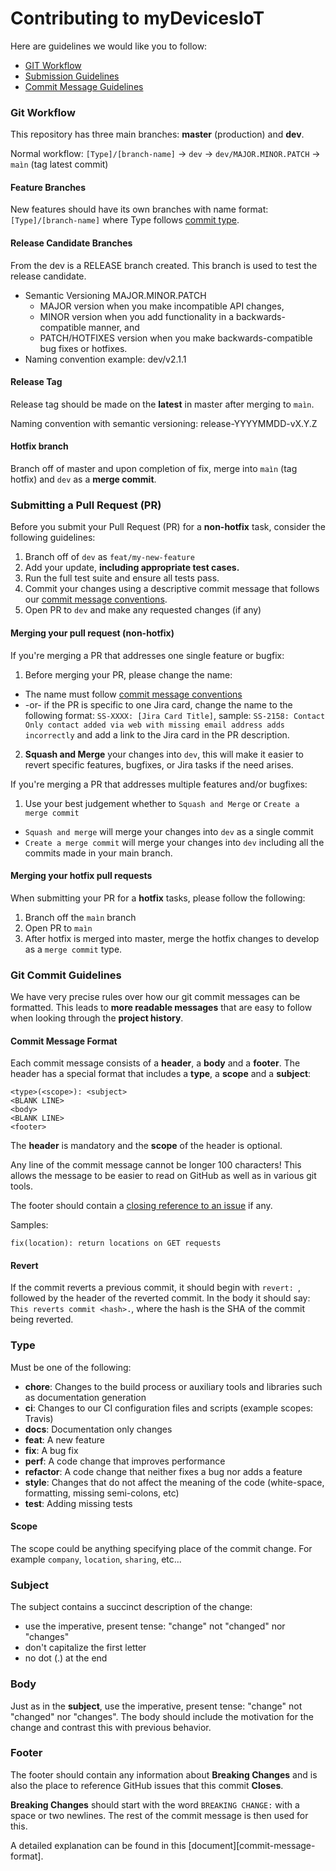 # Contributing to myDevicesIoT

Here are guidelines we would like you to follow:

- [GIT Workflow](#workflow)
- [Submission Guidelines](#submit)
- [Commit Message Guidelines](#commit)

### <a name="workflow"></a> Git Workflow

This repository has three main branches: **master** (production) and **dev**.

Normal workflow: `[Type]/[branch-name]` -> `dev` -> `dev/MAJOR.MINOR.PATCH` -> `maìn` (tag latest commit)

#### Feature Branches

New features should have its own branches with name format: `[Type]/[branch-name]` where
Type follows [commit type](#type).

#### Release Candidate Branches

From the dev is a RELEASE branch created. This branch is used to test the release candidate.

* Semantic Versioning MAJOR.MINOR.PATCH
  * MAJOR version when you make incompatible API changes,
  * MINOR version when you add functionality in a backwards-compatible manner, and
  * PATCH/HOTFIXES version when you make backwards-compatible bug fixes or hotfixes.
* Naming convention example: dev/v2.1.1

#### Release Tag

Release tag should be made on the **latest** in master after merging to `maìn`.

Naming convention with semantic versioning: release-YYYYMMDD-vX.Y.Z

#### Hotfix branch

Branch off of master and upon completion of fix, merge into `maìn` (tag hotfix) and `dev`
as a **merge commit**.

### <a name="submit"></a> Submitting a Pull Request (PR)

Before you submit your Pull Request (PR) for a **non-hotfix** task, consider the following guidelines:

1. Branch off of `dev` as `feat/my-new-feature`
2. Add your update, **including appropriate test cases.**
3. Run the full test suite and ensure all tests pass.
4. Commit your changes using a descriptive commit message that follows our [commit message conventions](#commit).
5. Open PR to `dev` and make any requested changes (if any)

#### Merging your pull request (non-hotfix)

If you're merging a PR that addresses one single feature or bugfix:
1. Before merging your PR, please change the name:
* The name must follow [commit message conventions](#commit)
* -or- if the PR is specific to one Jira card, change the name to the following format: `SS-XXXX: [Jira Card Title]`, sample: `SS-2158: Contact Only contact added via web with missing email address adds incorrectly` and add a link to the Jira card in the PR description.
2. **Squash and Merge** your changes into `dev`, this will make it easier to revert specific features, bugfixes, or Jira tasks if the need arises.

If you're merging a PR that addresses multiple features and/or bugfixes:
1. Use your best judgement whether to `Squash and Merge` or `Create a merge commit`
* `Squash and merge` will merge your changes into `dev` as a single commit
* `Create a merge commit` will merge your changes into `dev` including all the commits made in your main branch.

#### Merging your hotfix pull requests

When submitting your PR for a **hotfix** tasks, please follow the following:
1. Branch off the `maìn` branch
2. Open PR to `maìn`
3. After hotfix is merged into master, merge the hotfix changes to develop as a `merge commit` type.

### <a name="commit"></a> Git Commit Guidelines

We have very precise rules over how our git commit messages can be formatted.  This leads to **more
readable messages** that are easy to follow when looking through the **project history**.

#### Commit Message Format
Each commit message consists of a **header**, a **body** and a **footer**.  The header has a special
format that includes a **type**, a **scope** and a **subject**:

```
<type>(<scope>): <subject>
<BLANK LINE>
<body>
<BLANK LINE>
<footer>
```

The **header** is mandatory and the **scope** of the header is optional.

Any line of the commit message cannot be longer 100 characters! This allows the message to be easier
to read on GitHub as well as in various git tools.

The footer should contain a [closing reference to an issue](https://help.github.com/articles/closing-issues-via-commit-messages/) if any.

Samples:

```
fix(location): return locations on GET requests
```

#### Revert
If the commit reverts a previous commit, it should begin with `revert: `, followed by the header of the reverted commit. In the body it should say: `This reverts commit <hash>.`, where the hash is the SHA of the commit being reverted.

### Type
Must be one of the following:

* **chore**: Changes to the build process or auxiliary tools and libraries such as documentation
  generation
* **ci**: Changes to our CI configuration files and scripts (example scopes: Travis)
* **docs**: Documentation only changes
* **feat**: A new feature
* **fix**: A bug fix
* **perf**: A code change that improves performance
* **refactor**: A code change that neither fixes a bug nor adds a feature
* **style**: Changes that do not affect the meaning of the code (white-space, formatting, missing
  semi-colons, etc)
* **test**: Adding missing tests

#### Scope
The scope could be anything specifying place of the commit change. For example `company`,
`location`, `sharing`, etc...

### Subject
The subject contains a succinct description of the change:

* use the imperative, present tense: "change" not "changed" nor "changes"
* don't capitalize the first letter
* no dot (.) at the end

### Body
Just as in the **subject**, use the imperative, present tense: "change" not "changed" nor "changes".
The body should include the motivation for the change and contrast this with previous behavior.

### Footer
The footer should contain any information about **Breaking Changes** and is also the place to
reference GitHub issues that this commit **Closes**.

**Breaking Changes** should start with the word `BREAKING CHANGE:` with a space or two newlines. The rest of the commit message is then used for this.

A detailed explanation can be found in this [document][commit-message-format].
